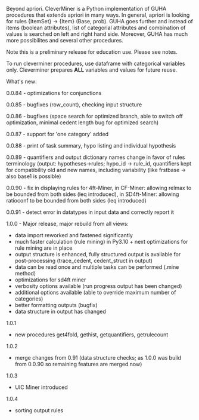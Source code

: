 Beyond apriori. CleverMiner is a Python implementation of GUHA procedures that extends apriori in many ways. In general, apriori is looking for rules {ItemSet} -> {Item} (Base, prob). GUHA goes further and instead of items (boolean attributes), list of categorial attributes and combination of values is searched on left and right hand side. Moreover, GUHA has much more possibilites and several other procedures.

Note this is a preliminary release for education use. Please see notes.

To run cleverminer procedures, use dataframe with categorical variables only. Cleverminer prepares **ALL** variables and values for future reuse.

What's new:

0.0.84 - optimizations for conjunctions

0.0.85 - bugfixes (row_count), checking input structure

0.0.86 - bugfixes (space search for optimized branch, able to switch off optimization, minimal cedent length bug for optimized search)

0.0.87 - support for 'one category' added

0.0.88 - print of task summary, hypo listing and individual hypothesis

0.0.89 - quantifiers and output dictionary names change in favor of rules terminology (output: hypotheses->rules; hypo_id -> rule_id, quantifiers kept 
for compatibility old and new names, including variability (like frstbase -> also base1 is possible)
 
0.0.90 - fix in displaying rules for 4ft-Miner, in CF-Miner: allowing relmax to be bounded from both sides (leq introduced), in SD4ft-Miner: allowing ratioconf to be bounded from both sides (leq introduced)

0.0.91 - detect error in datatypes in input data and correctly report it

1.0.0 - Major release, major rebuild from all views:
 - data import reworked and fastened significantly
 - much faster calculation (rule mining) in Py3.10 + next optimizations for rule mining are in place
 - output structure is enhanced, fully structured output is available for post-processing (trace_cedent, cedent_struct in output)
 - data can be read once and multiple tasks can be performed (.mine method)
 - optimizations for sd4ft miner
 - verbosity options available (run progress output has been changed)
 - additional options available (able to override maximum number of categories)
 - better formatting outputs (bugfix)
 - data structure in output has changed

1.0.1
 - new procedures get4fold, gethist, getquantifiers, getrulecount

1.0.2
 - merge changes from 0.91 (data structure checks; as 1.0.0 was build from 0.0.90 so remaining features are merged now)

1.0.3
 - UIC Miner introduced

1.0.4
 - sorting output rules


